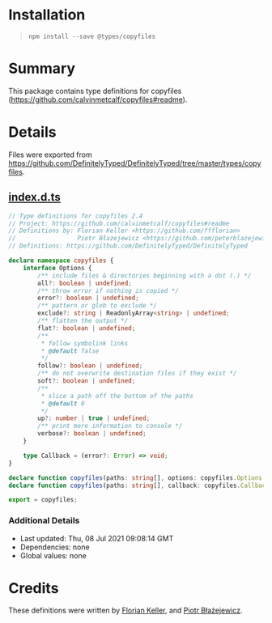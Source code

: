 # Installation
> `npm install --save @types/copyfiles`

# Summary
This package contains type definitions for copyfiles (https://github.com/calvinmetcalf/copyfiles#readme).

# Details
Files were exported from https://github.com/DefinitelyTyped/DefinitelyTyped/tree/master/types/copyfiles.
## [index.d.ts](https://github.com/DefinitelyTyped/DefinitelyTyped/tree/master/types/copyfiles/index.d.ts)
````ts
// Type definitions for copyfiles 2.4
// Project: https://github.com/calvinmetcalf/copyfiles#readme
// Definitions by: Florian Keller <https://github.com/ffflorian>
//                 Piotr Błażejewicz <https://github.com/peterblazejewicz>
// Definitions: https://github.com/DefinitelyTyped/DefinitelyTyped

declare namespace copyfiles {
    interface Options {
        /** include files & directories beginning with a dot (.) */
        all?: boolean | undefined;
        /** throw error if nothing is copied */
        error?: boolean | undefined;
        /** pattern or glob to exclude */
        exclude?: string | ReadonlyArray<string> | undefined;
        /** flatten the output */
        flat?: boolean | undefined;
        /**
         * follow symbolink links
         * @default false
         */
        follow?: boolean | undefined;
        /** do not overwrite destination files if they exist */
        soft?: boolean | undefined;
        /**
         * slice a path off the bottom of the paths
         * @default 0
         */
        up?: number | true | undefined;
        /** print more information to console */
        verbose?: boolean | undefined;
    }

    type Callback = (error?: Error) => void;
}

declare function copyfiles(paths: string[], options: copyfiles.Options | number, callback: copyfiles.Callback): void;
declare function copyfiles(paths: string[], callback: copyfiles.Callback): void;

export = copyfiles;

````

### Additional Details
 * Last updated: Thu, 08 Jul 2021 09:08:14 GMT
 * Dependencies: none
 * Global values: none

# Credits
These definitions were written by [Florian Keller](https://github.com/ffflorian), and [Piotr Błażejewicz](https://github.com/peterblazejewicz).
